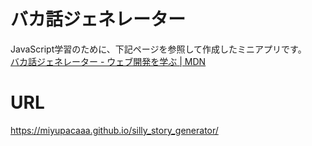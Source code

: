 # バカ話ジェネレーター
JavaScript学習のために、下記ページを参照して作成したミニアプリです。<br>
[バカ話ジェネレーター - ウェブ開発を学ぶ | MDN](https://developer.mozilla.org/ja/docs/Learn/JavaScript/First_steps/Silly_story_generator)

# URL
https://miyupacaaa.github.io/silly_story_generator/